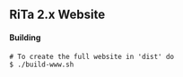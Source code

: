 ## RiTa 2.x Website

#### Building

```
# To create the full website in 'dist' do
$ ./build-www.sh
```
